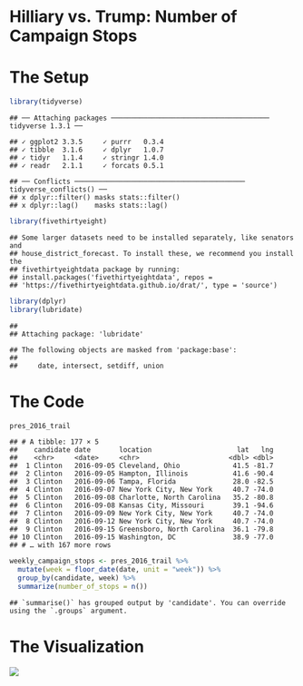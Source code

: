 Hilliary vs. Trump: Number of Campaign Stops
================

# The Setup

``` r
library(tidyverse)
```

    ## ── Attaching packages ─────────────────────────────────────── tidyverse 1.3.1 ──

    ## ✓ ggplot2 3.3.5     ✓ purrr   0.3.4
    ## ✓ tibble  3.1.6     ✓ dplyr   1.0.7
    ## ✓ tidyr   1.1.4     ✓ stringr 1.4.0
    ## ✓ readr   2.1.1     ✓ forcats 0.5.1

    ## ── Conflicts ────────────────────────────────────────── tidyverse_conflicts() ──
    ## x dplyr::filter() masks stats::filter()
    ## x dplyr::lag()    masks stats::lag()

``` r
library(fivethirtyeight)
```

    ## Some larger datasets need to be installed separately, like senators and
    ## house_district_forecast. To install these, we recommend you install the
    ## fivethirtyeightdata package by running:
    ## install.packages('fivethirtyeightdata', repos =
    ## 'https://fivethirtyeightdata.github.io/drat/', type = 'source')

``` r
library(dplyr)
library(lubridate)
```

    ## 
    ## Attaching package: 'lubridate'

    ## The following objects are masked from 'package:base':
    ## 
    ##     date, intersect, setdiff, union

# The Code

``` r
pres_2016_trail
```

    ## # A tibble: 177 × 5
    ##    candidate date       location                     lat   lng
    ##    <chr>     <date>     <chr>                      <dbl> <dbl>
    ##  1 Clinton   2016-09-05 Cleveland, Ohio             41.5 -81.7
    ##  2 Clinton   2016-09-05 Hampton, Illinois           41.6 -90.4
    ##  3 Clinton   2016-09-06 Tampa, Florida              28.0 -82.5
    ##  4 Clinton   2016-09-07 New York City, New York     40.7 -74.0
    ##  5 Clinton   2016-09-08 Charlotte, North Carolina   35.2 -80.8
    ##  6 Clinton   2016-09-08 Kansas City, Missouri       39.1 -94.6
    ##  7 Clinton   2016-09-09 New York City, New York     40.7 -74.0
    ##  8 Clinton   2016-09-12 New York City, New York     40.7 -74.0
    ##  9 Clinton   2016-09-15 Greensboro, North Carolina  36.1 -79.8
    ## 10 Clinton   2016-09-15 Washington, DC              38.9 -77.0
    ## # … with 167 more rows

``` r
weekly_campaign_stops <- pres_2016_trail %>% 
  mutate(week = floor_date(date, unit = "week")) %>%
  group_by(candidate, week) %>% 
  summarize(number_of_stops = n())
```

    ## `summarise()` has grouped output by 'candidate'. You can override using the `.groups` argument.

# The Visualization

![](PS07/README_files/figure-gfm/pressure-1.png)<!-- -->
